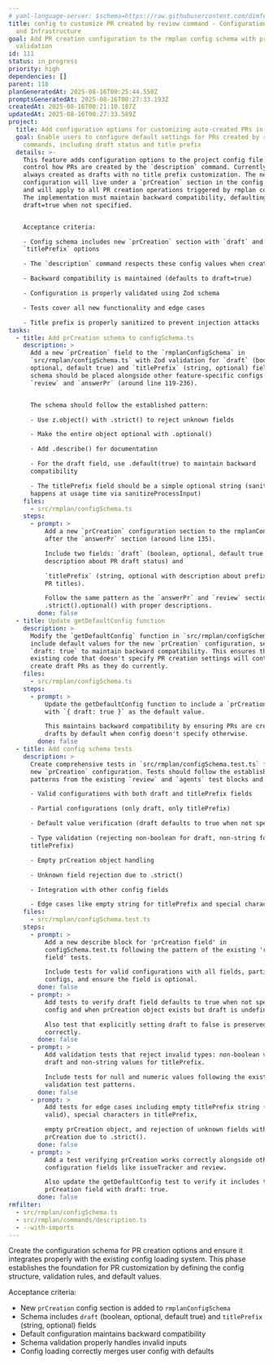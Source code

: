 ```yaml
---
# yaml-language-server: $schema=https://raw.githubusercontent.com/dimfeld/llmutils/main/schema/rmplan-plan-schema.json
title: config to customize PR created by review command - Configuration Schema
  and Infrastructure
goal: Add PR creation configuration to the rmplan config schema with proper
  validation
id: 111
status: in_progress
priority: high
dependencies: []
parent: 110
planGeneratedAt: 2025-08-16T00:25:44.550Z
promptsGeneratedAt: 2025-08-16T00:27:33.193Z
createdAt: 2025-08-16T00:21:10.187Z
updatedAt: 2025-08-16T00:27:33.589Z
project:
  title: Add configuration options for customizing auto-created PRs in rmplan
  goal: Enable users to configure default settings for PRs created by rmplan
    commands, including draft status and title prefix
  details: >-
    This feature adds configuration options to the project config file that
    control how PRs are created by the `description` command. Currently, PRs are
    always created as drafts with no title prefix customization. The new
    configuration will live under a `prCreation` section in the config schema
    and will apply to all PR creation operations triggered by rmplan commands.
    The implementation must maintain backward compatibility, defaulting to
    draft=true when not specified.


    Acceptance criteria:

    - Config schema includes new `prCreation` section with `draft` and
    `titlePrefix` options

    - The `description` command respects these config values when creating PRs

    - Backward compatibility is maintained (defaults to draft=true)

    - Configuration is properly validated using Zod schema

    - Tests cover all new functionality and edge cases

    - Title prefix is properly sanitized to prevent injection attacks
tasks:
  - title: Add prCreation schema to configSchema.ts
    description: >
      Add a new `prCreation` field to the `rmplanConfigSchema` in
      `src/rmplan/configSchema.ts` with Zod validation for `draft` (boolean,
      optional, default true) and `titlePrefix` (string, optional) fields. The
      schema should be placed alongside other feature-specific configs like
      `review` and `answerPr` (around line 119-236). 


      The schema should follow the established pattern:

      - Use z.object() with .strict() to reject unknown fields

      - Make the entire object optional with .optional()

      - Add .describe() for documentation

      - For the draft field, use .default(true) to maintain backward
      compatibility

      - The titlePrefix field should be a simple optional string (sanitization
      happens at usage time via sanitizeProcessInput)
    files:
      - src/rmplan/configSchema.ts
    steps:
      - prompt: >
          Add a new `prCreation` configuration section to the rmplanConfigSchema
          after the `answerPr` section (around line 135).

          Include two fields: `draft` (boolean, optional, default true with
          description about PR draft status) and 

          `titlePrefix` (string, optional with description about prefix added to
          PR titles).

          Follow the same pattern as the `answerPr` and `review` sections using
          .strict().optional() with proper descriptions.
        done: false
  - title: Update getDefaultConfig function
    description: >
      Modify the `getDefaultConfig` function in `src/rmplan/configSchema.ts` to
      include default values for the new `prCreation` configuration, setting
      `draft: true` to maintain backward compatibility. This ensures that
      existing code that doesn't specify PR creation settings will continue to
      create draft PRs as they do currently.
    files:
      - src/rmplan/configSchema.ts
    steps:
      - prompt: >
          Update the getDefaultConfig function to include a `prCreation` field
          with `{ draft: true }` as the default value.

          This maintains backward compatibility by ensuring PRs are created as
          drafts by default when config doesn't specify otherwise.
        done: false
  - title: Add config schema tests
    description: >
      Create comprehensive tests in `src/rmplan/configSchema.test.ts` for the
      new `prCreation` configuration. Tests should follow the established
      patterns from the existing `review` and `agents` test blocks and cover:

      - Valid configurations with both draft and titlePrefix fields

      - Partial configurations (only draft, only titlePrefix)

      - Default value verification (draft defaults to true when not specified)

      - Type validation (rejecting non-boolean for draft, non-string for
      titlePrefix)

      - Empty prCreation object handling

      - Unknown field rejection due to .strict()

      - Integration with other config fields

      - Edge cases like empty string for titlePrefix and special characters
    files:
      - src/rmplan/configSchema.test.ts
    steps:
      - prompt: >
          Add a new describe block for 'prCreation field' in
          configSchema.test.ts following the pattern of the existing 'review
          field' tests.

          Include tests for valid configurations with all fields, partial
          configs, and ensure the field is optional.
        done: false
      - prompt: >
          Add tests to verify draft field defaults to true when not specified in
          config and when prCreation object exists but draft is undefined.

          Also test that explicitly setting draft to false is preserved
          correctly.
        done: false
      - prompt: >
          Add validation tests that reject invalid types: non-boolean values for
          draft and non-string values for titlePrefix.

          Include tests for null and numeric values following the existing
          validation test patterns.
        done: false
      - prompt: >
          Add tests for edge cases including empty titlePrefix string (should be
          valid), special characters in titlePrefix,

          empty prCreation object, and rejection of unknown fields within
          prCreation due to .strict().
        done: false
      - prompt: >
          Add a test verifying prCreation works correctly alongside other
          configuration fields like issueTracker and review.

          Also update the getDefaultConfig test to verify it includes the new
          prCreation field with draft: true.
        done: false
rmfilter:
  - src/rmplan/configSchema.ts
  - src/rmplan/commands/description.ts
  - --with-imports
---
```


Create the configuration schema for PR creation options and ensure it integrates properly with the existing config loading system. This phase establishes the foundation for PR customization by defining the config structure, validation rules, and default values.

Acceptance criteria:
- New `prCreation` config section is added to `rmplanConfigSchema`
- Schema includes `draft` (boolean, optional, default true) and `titlePrefix` (string, optional) fields
- Default configuration maintains backward compatibility
- Schema validation properly handles invalid inputs
- Config loading correctly merges user config with defaults
